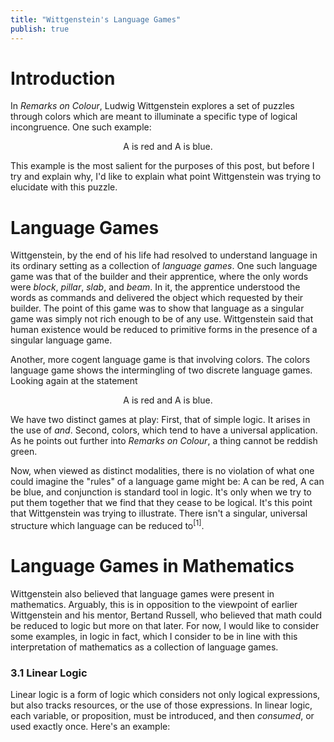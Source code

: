 ```yaml
---
title: "Wittgenstein's Language Games"
publish: true
---
```


# Introduction

In _Remarks on Colour_, Ludwig Wittgenstein explores a set of puzzles through
colors which are meant to illuminate a specific type of logical incongruence.
One such example:

$$
\text{A is red and A is blue.}
$$

This example is the most salient for the purposes of this post, but before I
try and explain why, I'd like to explain what point Wittgenstein was trying
to elucidate with this puzzle.

# Language Games

Wittgenstein, by the end of his life had resolved to understand language in its
ordinary setting as a collection of _language games_. One such language game
was that of the builder and their apprentice, where the only words were _block_,
_pillar_, _slab_, and _beam_. In it, the apprentice understood the words as
commands and delivered the object which requested by their builder. The point of
this game was to show that language as a singular game was simply not rich
enough to be of any use. Wittgenstein said that human existence would be reduced
to primitive forms in the presence of a singular language game.

Another, more cogent language game is that involving colors. The colors language
game shows the intermingling of two discrete language games. Looking again at
the statement

$$
\text{A is red and A is blue.}
$$

We have two distinct games at play: First, that of simple logic. It arises in
the use of _and_. Second, colors, which tend to have a universal application.
As he points out further into _Remarks on Colour_, a thing cannot be reddish
green.

Now, when viewed as distinct modalities, there is no violation of what one could
imagine the "rules" of a language game might be: A can be red, A can be blue,
and conjunction is standard tool in logic. It's only when we try to put them
together that we find that they cease to be logical. It's this point that
Wittgenstein was trying to illustrate. There isn't a singular, universal
structure which language can be reduced to<sup>[1]</sup>.

# Language Games in Mathematics

Wittgenstein also believed that language games were present in mathematics.
Arguably, this is in opposition to the viewpoint of earlier Wittgenstein and
his mentor, Bertand Russell, who believed that math could be reduced to logic
but more on that later. For now, I would like to consider some examples, in
logic in fact, which I consider to be in line with this interpretation of 
mathematics as a collection of language games.

### 3.1 Linear Logic

Linear logic is a form of logic which considers not only logical expressions,
but also tracks resources, or the use of those expressions. In linear logic,
each variable, or proposition, must be introduced, and then _consumed_, or used
exactly once. Here's an example:

<!-- Consider changing the narrative here. Instead of "a few examples", focus
     on linear logic and show that, at least in logic, we have the ! and ?
     modalities which act as vehicles _between_ the two games. -->
